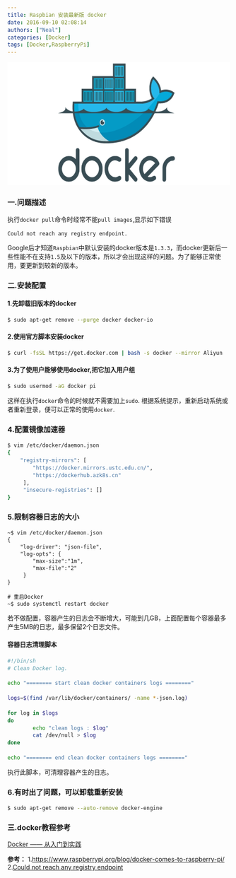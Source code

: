 ```yaml
---
title: Raspbian 安装最新版 docker
date: 2016-09-10 02:08:14
authors: ["Neal"]
categories: [Docker]
tags: [Docker,RaspberryPi]
---
```


![docker](/images/logo-docker.jpg "Docker")
<!--more-->

### 一.问题描述
执行`docker pull`命令时经常不能`pull images`,显示如下错误
    
    Could not reach any registry endpoint.

Google后才知道`Raspbian`中默认安装的docker版本是`1.3.3`，而docker更新后一些性能不在支持`1.5`及以下的版本，所以才会出现这样的问题。为了能够正常使用，要更新到较新的版本。

### 二.安装配置
#### 1.先卸载旧版本的docker

```sh
$ sudo apt-get remove --purge docker docker-io
```

#### 2.使用官方脚本安装docker

```sh
$ curl -fsSL https://get.docker.com | bash -s docker --mirror Aliyun
```

#### 3.为了使用户能够使用docker,把它加入用户组

```sh
$ sudo usermod -aG docker pi
```

这样在执行`docker`命令的时候就不需要加上`sudo`.
根据系统提示，重新启动系统或者重新登录，便可以正常的使用`docker`.

### 4.配置镜像加速器

```sh
$ vim /etc/docker/daemon.json
{
    "registry-mirrors": [
        "https://docker.mirrors.ustc.edu.cn/",
        "https://dockerhub.azk8s.cn"
     ],
     "insecure-registries": []
}
```

### 5.限制容器日志的大小

```shell
~$ vim /etc/docker/daemon.json
{
    "log-driver": "json-file",
    "log-opts": {
    	"max-size":"1m", 
    	"max-file":"2"
     }
}

# 重启Docker
~$ sudo systemctl restart docker
```

若不做配置，容器产生的日志会不断增大，可能到几GB，上面配置每个容器最多产生5MB的日志，最多保留2个日志文件。

#### 容器日志清理脚本

```sh
#!/bin/sh
# Clean Docker log.

echo "======== start clean docker containers logs ========"

logs=$(find /var/lib/docker/containers/ -name *-json.log)

for log in $logs
do
        echo "clean logs : $log"
        cat /dev/null > $log
done

echo "======== end clean docker containers logs ========"
```

执行此脚本，可清理容器产生的日志。

### 6.有时出了问题，可以卸载重新安装

```sh
$ sudo apt-get remove --auto-remove docker-engine
```

### 三.docker教程参考

[ Docker —— 从入门到实践](https://www.gitbook.com/book/yeasy/docker_practice/details)

**参考：**
1.<https://www.raspberrypi.org/blog/docker-comes-to-raspberry-pi/>
2.[Could not reach any registry endpoint](https://stackoverflow.com/questions/38286313/docker-on-raspberry-pi-2-could-not-reach-any-registry-endpoint)





